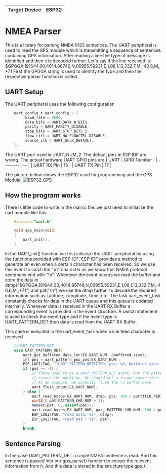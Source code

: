 |   Target Device   | ESP32 |
| ----------------- | ----- |

# NMEA Parser
This is a library for parsing NMEA 0183 sentences. The UART peripheral is used to read the GPS module which is transmitting a sequence of sentences containing GPS information. After reading a line the type of message is identified and then it is decoded further. Let's say if the line received is:
$GPGGA,191644.00,4014.86746,N,06955.59231,E,1,08,1.13,332.7,M,-40.6,M,,*71
First the GPGGA string is used to identify the type and then the respective parser function is called. 

## UART Setup
The UART peripheral uses the following configuration 
```C
    uart_config_t uart_config = {
        .baud_rate = 9600,
        .data_bits = UART_DATA_8_BITS,
        .parity = UART_PARITY_DISABLE,
        .stop_bits = UART_STOP_BITS_1,
        .flow_ctrl = UART_HW_FLOWCTRL_DISABLE,
        .source_clk = UART_SCLK_DEFAULT,
    };
```
The UART port used is UART_NUM_2. The default pins in ESP IDF are wrong. The actual hardware UART GPIO pins are 
|    UART   | GPIO Number |
|    --------    | -- |
|   UART RX Pin  | 16 |
|   UART TX Pin  | 17 |

The picture below shows the ESP32 used for programming and the GPS Module.
![ESP32_GPS](https://github.com/mirhamza708/NMEA_PARSER/assets/55946600/ebb2042f-14f4-43d7-a9e0-7cc98d49fb63)

## How the program works
There is little code to write in the main.c file. we just need to initialize the uart module like this
```C
    #include "uart.h"

    void app_main(void)
    {
        uart_init();
    }
```
In the UART_init() function we first initialize the UART peripheral by using the functions provided with ESP-IDF. ESP-IDF provides a method to generate an even when a certain character has been received. So we use this event to catch the "\n" character as we know that NMEA protocol sentences end with "\n". Whenever the event occurs we read the buffer and store the data in dtmp("$GPGGA,191644.00,4014.86746,N,06955.59231,E,1,08,1.13,332.7,M,-40.6,M,,*71") and pat("\n") we use the dtmp further to decode the required information such as Latitude, Longitude, Time, etc. 
The task uart_event_task constantly checks for data in the UART queue and this queue is updated internally. Whenever data is received in the UART RX Buffer a corresponding event is provided in the event structure. A switch statement is used to check the event type and if the event type is UART_PATTERN_DET then data is read from the UART RX Buffer.

This case is executed in the uart_event_task when a line feed character is received
```C
    //UART_PATTERN_DET
    case UART_PATTERN_DET:
        uart_get_buffered_data_len(EX_UART_NUM, &buffered_size);
        int pos = uart_pattern_pop_pos(EX_UART_NUM);
        ESP_LOGI(TAG, "[UART PATTERN DETECTED] pos: %d, buffered size: %d", pos, buffered_size);
        if (pos == -1) {
            // There used to be a UART_PATTERN_DET event, but the pattern position queue is full so that it can not
            // record the position. We should set a larger queue size.
            // As an example, we directly flush the rx buffer here.
            uart_flush_input(EX_UART_NUM);
        } else {
            uart_read_bytes(EX_UART_NUM, dtmp, pos, 100 / portTICK_PERIOD_MS);
            uint8_t pat[PATTERN_CHR_NUM + 1];
            memset(pat, 0, sizeof(pat));
            uart_read_bytes(EX_UART_NUM, pat, PATTERN_CHR_NUM, 100 / portTICK_PERIOD_MS);
            ESP_LOGI(TAG, "read data: %s", dtmp);
            ESP_LOGI(TAG, "read pat : %s", pat);
        }
        break;
```

## Sentence Parsing
In the case UART_PATTERN_DET a single NMEA sentence is read. And this sentence is passed into our gps_parse() function to extract the relevent information from it. And this data is stored in the structure type gps_t.

